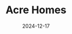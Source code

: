 ---  
layout: startup_page  
title: "Acre Homes"  
id: "acrehomes.com"  
permalink: "/acrehomesacrehomes.com12172024/"  
website: "https://www.acrehomes.com"  
funding_round: "Seed"  
funding_amount: "$10M"  
investors: "Anthemis, Sovereign's Capital, Home Technology Ventures, Studio VC, Front Porch Ventures, Unpopular Ventures, Duke Capital Partners, Fred Tuomi"  
about: "Acre Homes is a tech-enabled real estate company that offers a streamlined homeownership experience with compelling financial outcomes. Their unique shared home appreciation model provides flexible, financially attractive options for homebuyers, simplifying the process and offering an alternative to traditional mortgages. This approach aims to make home buying more accessible and financially beneficial for customers."  
markets: "Real Estate, Fintech"  
hq: "Durham, North Carolina, United States"  
founded_year: "2021"  
linkedin: "https://www.linkedin.com/company/acrehomes2021"  
twitter: ""  
instagram: ""  
facebook: ""  
crunchbase: "https://www.crunchbase.com/organization/acre-1b02?utm_source=linkedin&utm_medium=referral&utm_campaign=linkedin_companies&utm_content=profile_cta_anon&trk=funding_crunchbase"  
pitchbook: ""  

date_display: "17-Dec-2024"  
date: "2024-12-17"

# SEO Optimization  
meta_title: "Acre Homes - Seed Funding ($10M)"  
meta_description: "Acre Homes, Acre Homes is a tech-enabled real estate company that offers a streamlined homeownership experience with compelling financial outcomes. Their unique s..."  
meta_keywords: "Acre Homes, Real Estate, Fintech, Seed funding"  
canonical_url: "https://startup.projectstartups.com/acrehomesacrehomes.com12172024/"  
---